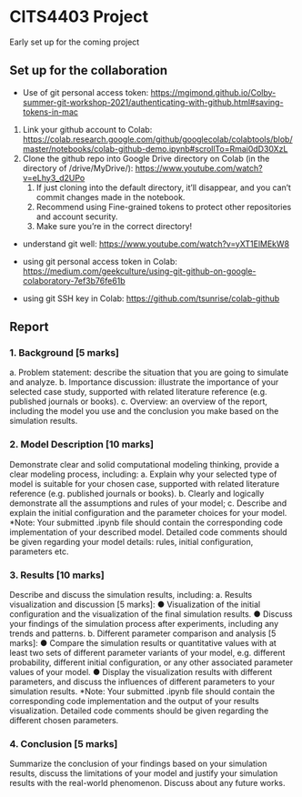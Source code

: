 # CITS4403 Project
Early set up for the coming project
<br/>
## Set up for the collaboration

- Use of git personal access token: https://mgimond.github.io/Colby-summer-git-workshop-2021/authenticating-with-github.html#saving-tokens-in-mac
1. Link your github account to Colab: https://colab.research.google.com/github/googlecolab/colabtools/blob/master/notebooks/colab-github-demo.ipynb#scrollTo=Rmai0dD30XzL
2. Clone the github repo into Google Drive directory on Colab (in the directory of /drive/MyDrive/): https://www.youtube.com/watch?v=eLhy3_d2UPo   
    1. If just cloning into the default directory, it’ll disappear, and you can’t commit changes made in the notebook.
    2. Recommend using Fine-grained tokens to protect other repositories and account security.
    3. Make sure you’re in the correct directory!
- understand git well: https://www.youtube.com/watch?v=yXT1ElMEkW8
- using git personal access token in Colab: https://medium.com/geekculture/using-git-github-on-google-colaboratory-7ef3b76fe61b

- using git SSH key in Colab: https://github.com/tsunrise/colab-github


## Report
### 1. Background [5 marks]
a. Problem statement: describe the situation that you are going to simulate
and analyze.
b. Importance discussion: illustrate the importance of your selected case
study, supported with related literature reference (e.g. published journals
or books).
c. Overview: an overview of the report, including the model you use and the
conclusion you make based on the simulation results.
### 2. Model Description [10 marks]
Demonstrate clear and solid computational modeling thinking, provide a clear
modeling process, including:
a. Explain why your selected type of model is suitable for your chosen case,
supported with related literature reference (e.g. published journals or
books).
b. Clearly and logically demonstrate all the assumptions and rules of your
model;
c. Describe and explain the initial configuration and the parameter choices
for your model.
*Note: Your submitted .ipynb file should contain the corresponding code
implementation of your described model. Detailed code comments should be given
regarding your model details: rules, initial configuration, parameters etc.
### 3. Results [10 marks]
Describe and discuss the simulation results, including:
a. Results visualization and discussion [5 marks]:
● Visualization of the initial configuration and the visualization of the
final simulation results.
● Discuss your findings of the simulation process after experiments,
including any trends and patterns.
b. Different parameter comparison and analysis [5 marks]:
● Compare the simulation results or quantitative values with at least
two sets of different parameter variants of your model, e.g. different
probability, different initial configuration, or any other associated
parameter values of your model.
● Display the visualization results with different parameters, and
discuss the influences of different parameters to your simulation
results.
*Note: Your submitted .ipynb file should contain the corresponding code
implementation and the output of your results visualization. Detailed code comments
should be given regarding the different chosen parameters.
### 4. Conclusion [5 marks]
Summarize the conclusion of your findings based on your simulation results,
discuss the limitations of your model and justify your simulation results with the
real-world phenomenon. Discuss about any future works.

